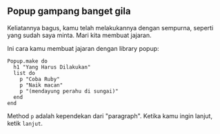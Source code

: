 ## Popup gampang banget gila

Keliatannya bagus, kamu telah melakukannya dengan sempurna, seperti yang sudah saya minta. Mari kita membuat jajaran.

Ini cara kamu membuat jajaran dengan library popup:

```
Popup.make do
  h1 "Yang Harus Dilakukan"
  list do
    p "Coba Ruby"
    p "Naik macan"
    p "(mendayung perahu di sungai)"
  end
end
```

Method `p` adalah kependekan dari "paragraph". Ketika kamu ingin lanjut, ketik `lanjut`.